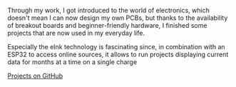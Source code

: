 Through my work, I got introduced to the world of electronics, which doesn't mean I can now design my own PCBs, but thanks to the availability of breakout boards and beginner-friendly hardware, I finished some projects that are now used in my everyday life.

Especially the eInk technology is fascinating since, in combination with an ESP32 to access online sources, it allows to run projects displaying current data for months at a time on a single charge

<a href="https://github.com/SeBassTian23/" class="btn btn-sm btn-outline-primary external-link" target="_blank" rel="noreferrer">Projects on GitHub</a>